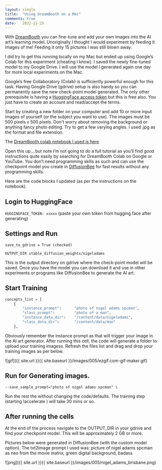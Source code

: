 ```yaml
---
layout: single
title:  "Using DreamBooth on a Mac"
comments: true
date:   2022-11-25
---
```

With [DreamBooth](https://dreambooth.github.io/) you can fine-tune and add your own images into the AI art’s learning model.  Unoriginally I thought I would experiment by feeding it images of me! Feeding it only 15 pictures I was still blown away.

I did try to get this running locally on my Mac but ended up using Google’s Colab for this experiment (cheating I know).  I saved the newly fine-tuned model to my Google Drive.  I will use the model I generated again one day for more local experiments on the Mac.

Google’s free Collaboratory (Colab) is sufficiently powerful enough for this task.  Having Google Drive (gdrive) setup is also handy so you can permanently save the new check-point model generated. The only other prerequisite is having a [HuggingFace access token](https://huggingface.co/) but this is free also.  You just have to create an account and read/accept the terms.

Start by creating a new folder on your computer and add 10 or more input images of yourself (or the subject you want to use).  The images must be 500 pixels x 500 pixels.  Don't worry about removing the background or anything fancy photo editing. Try to get a few varying angles. I used .jpg as the format and file extension.


The [DreamBooth colab notebook I used is here](https://colab.research.google.com/github/ShivamShrirao/diffusers/blob/main/examples/dreambooth/DreamBooth_Stable_Diffusion.ipynb)

Open this up....but note I’m not going to do a full tutorial as you’ll find good instructions quite easily by searching for DreamBooth Colab on Google or YouTube.  You don’t need programming skills as such and can use the checkpoint model you create in [DiffusionBee](https://diffusionbee.com/) for fast results without any programming skills.

Here are the code blocks I updated (as per the instructions on the notebook).

## Login to HuggingFace

`HUGGINGFACE_TOKEN: xxxxx` (paste your own token from hugging face after generating)

## Settings and Run

`save_to_gdrive = True (checked)`

`OUTPUT_DIR stable_diffusion_weights/nigeladams`

This is the output directory on gdrive where the check-point model will be saved.  Once you have the model you can download it and use in other experiments or programs like DiffusionBee to generate the AI art.

## Start Training

```python
concepts_list = [
    {
        "instance_prompt":      "photo of nigel adams spcman",
        "class_prompt":         "photo of a man",
        "instance_data_dir":    "/content/data/nigeladams",
        "class_data_dir":       "/content/data/man"
    },
```

Obviously remember the instance prompt as that will trigger your image in the AI art generator. After running this cell, the code will generate a folder to upload your training imagess. Refresh the files list and drag and drop your training images as per below.

![gif]({{ site.url }}{{ site.baseurl }}/images/005/ezgif.com-gif-maker.gif)

## Run for Generating images.

`--save_sample_prompt="photo of nigel adams spcman" \`

Run the rest the without changing the code/defaults.  The training step (starting !accelerate ) will take 30 mins or so.

## After running the cells

At the end of the process navigate to the OUTPUT_DIR in your gdrive and find your checkpoint model.  This will be approximately 2 GB or more.

Pictures below were generated in DiffusionBee (with the custom model option). The txt2image prompt I used was: picture of nigel adams spcman as neo from the movie matrix, green digital background, badass

![png]({{ site.url }}{{ site.baseurl }}/images/005/nigel_adams_brisbane.png)

